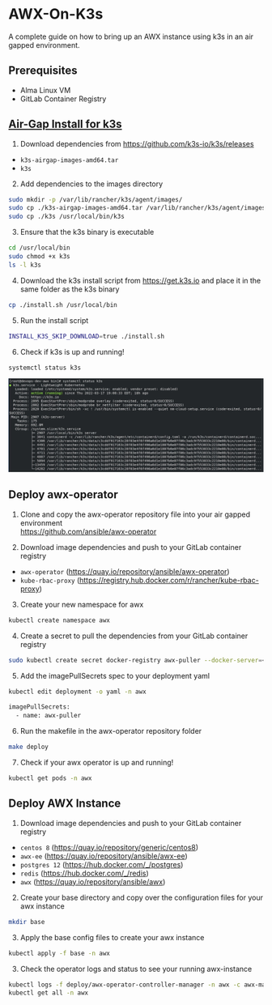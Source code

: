 # AWX-On-K3s
A complete guide on how to bring up an AWX instance using k3s in an air gapped environment.

## Prerequisites
- Alma Linux VM  
- GitLab Container Registry

## [Air-Gap Install for k3s](https://rancher.com/docs/k3s/latest/en/installation/airgap/) 
1. Download dependencies from https://github.com/k3s-io/k3s/releases
* `k3s-airgap-images-amd64.tar`
* `k3s`

2. Add dependencies to the images directory
```sh
sudo mkdir -p /var/lib/rancher/k3s/agent/images/
sudo cp ./k3s-airgap-images-amd64.tar /var/lib/rancher/k3s/agent/images/
sudo cp ./k3s /usr/local/bin/k3s
```
3. Ensure that the k3s binary is executable
```sh
cd /usr/local/bin
sudo chmod +x k3s
ls -l k3s
```

4. Download the k3s install script from https://get.k3s.io and place it in the same folder as the k3s binary
```sh
cp ./install.sh /usr/local/bin
```

5. Run the install script
```sh
INSTALL_K3S_SKIP_DOWNLOAD=true ./install.sh
```

6. Check if k3s is up and running!
```sh
systemctl status k3s
```
<p align="center">
  <img src="./img/k3s_success.jpeg" alt="Successfully installed k3s" width="900">
</p>

## Deploy awx-operator
1. Clone and copy the awx-operator repository file into your air gapped environment  
https://github.com/ansible/awx-operator

2. Download image dependencies and push to your GitLab container registry
* `awx-operator` (https://quay.io/repository/ansible/awx-operator)
* `kube-rbac-proxy` (https://registry.hub.docker.com/r/rancher/kube-rbac-proxy)

3. Create your new namespace for awx
```sh
kubectl create namespace awx
```
4. Create a secret to pull the dependencies from your GitLab container registry
```sh
sudo kubectl create secret docker-registry awx-puller --docker-server=<my-server-registry> --docker-username=<my-username> --docker-password=<my-password> -n awx
```

5. Add the imagePullSecrets spec to your deployment yaml
```sh
kubectl edit deployment -o yaml -n awx
```
```sh
imagePullSecrets:
  - name: awx-puller
```

6. Run the makefile in the awx-operator repository folder
```sh
make deploy
```
7. Check if your awx operator is up and running!
```sh
kubectl get pods -n awx
```

## Deploy AWX Instance
1. Download image dependencies and push to your GitLab container registry
* `centos 8` (https://quay.io/repository/generic/centos8)
* `awx-ee` (https://quay.io/repository/ansible/awx-ee)
* `postgres 12` (https://hub.docker.com/_/postgres)
* `redis` (https://hub.docker.com/_/redis)
* `awx` (https://quay.io/repository/ansible/awx)

2. Create your base directory and copy over the configuration files for your awx instance
```sh
mkdir base
```

3. Apply the base config files to create your awx instance 
```sh
kubectl apply -f base -n awx
```

3. Check the operator logs and status to see your running awx-instance
```sh
kubectl logs -f deploy/awx-operator-controller-manager -n awx -c awx-manager
kubectl get all -n awx
```
